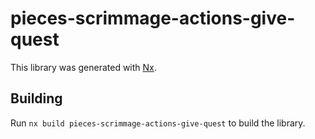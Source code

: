# pieces-scrimmage-actions-give-quest

This library was generated with [Nx](https://nx.dev).

## Building

Run `nx build pieces-scrimmage-actions-give-quest` to build the library.
